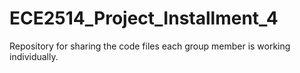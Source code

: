 # ECE2514_Project_Installment_4
Repository for sharing the code files each group member is working individually.
